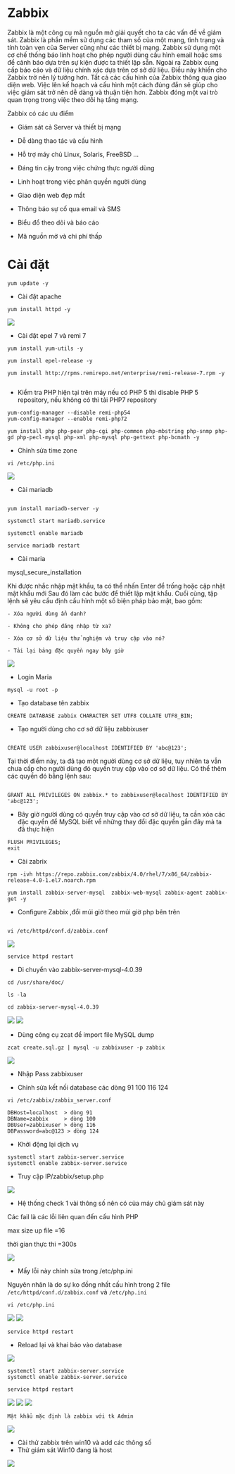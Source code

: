 # Zabbix

Zabbix là một công cụ mã nguồn mở giải quyết cho ta các vấn đề về giám sát. Zabbix là phần mềm sử dụng các tham số của một mạng, tình trạng và tính toàn vẹn của Server cũng như các thiết bị mạng. Zabbix sử dụng một cơ chế thống báo linh hoạt cho phép người dùng cấu hình email hoặc sms để cảnh báo dựa trên sự kiện được ta thiết lập sẵn. Ngoài ra Zabbix cung cấp báo cáo và dữ liệu chính xác dựa trên cơ sở dữ liệu. Điều này khiến cho Zabbix trở nên lý tưởng hơn.
Tất cả các cấu hình của Zabbix thông qua giao diện web. Việc lên kế hoạch và cấu hình một cách đúng đắn sẽ giúp cho việc giám sát trở nên dễ dàng và thuận tiện hơn. Zabbix đóng một vai trò quan trọng trong việc theo dõi hạ tầng mạng.

Zabbix có các ưu điểm 

- Giám sát cả Server và thiết bị mạng

- Dễ dàng thao tác và cấu hình

- Hỗ trợ máy chủ Linux, Solaris, FreeBSD …

- Đáng tin cậy trong việc chứng thực người dùng

- Linh hoạt trong việc phân quyền người dùng

- Giao diện web đẹp mắt

- Thông báo sự cố qua email và SMS

- Biểu đổ theo dõi và báo cáo

- Mã nguồn mở và chi phí thấp

# Cài đặt

``` 
yum update -y

```

- Cài đặt apache

```
yum install httpd -y

```
<img src="imgservices/92.png">

- Cài đặt epel 7 và remi 7 

```
yum install yum-utils -y

yum install epel-release -y

yum install http://rpms.remirepo.net/enterprise/remi-release-7.rpm -y


```

- Kiểm tra PHP hiện tại trên máy nếu có PHP 5 thì disable PHP 5 repository, nếu không có thì tải PHP7 repository

```
yum-config-manager --disable remi-php54
yum-config-manager --enable remi-php72

yum install php php-pear php-cgi php-common php-mbstring php-snmp php-gd php-pecl-mysql php-xml php-mysql php-gettext php-bcmath -y

```
- Chỉnh sửa time zone 

```
vi /etc/php.ini

```
<img src="imgservices/94.png">

- Cài mariadb

```

yum install mariadb-server -y

systemctl start mariadb.service

systemctl enable mariadb

service mariadb restart

```

- Cài maria

mysql_secure_installation


Khi được nhắc nhập mật khẩu, ta có thể nhấn Enter để trống hoặc cập nhật mật khẩu mới
Sau đó làm các bước để thiết lập mật khẩu. Cuối cùng, tập lệnh sẽ yêu cầu định cấu hình một số biện pháp bảo mật, bao gồm:

    - Xóa người dùng ẩn danh?

    - Không cho phép đăng nhập từ xa?

    - Xóa cơ sở dữ liệu thử nghiệm và truy cập vào nó?

    - Tải lại bảng đặc quyền ngay bây giờ

<img src="imgservices/95.png">

- Login Maria 

```
mysql -u root -p

```

- Tạo database tên zabbix

```
CREATE DATABASE zabbix CHARACTER SET UTF8 COLLATE UTF8_BIN;

```

- Tạo người dùng cho cơ sở dữ liệu zabbixuser

```

CREATE USER zabbixuser@localhost IDENTIFIED BY 'abc@123';

```

Tại thời điểm này, ta đã tạo một người dùng cơ sở dữ liệu, tuy nhiên ta vẫn chưa cấp cho người dùng đó quyền truy cập vào cơ sở dữ liệu. Có thể thêm các quyền đó bằng lệnh sau:

```

GRANT ALL PRIVILEGES ON zabbix.* to zabbixuser@localhost IDENTIFIED BY 'abc@123';

```

- Bây giờ người dùng có quyền truy cập vào cơ sở dữ liệu, ta cần xóa các đặc quyền để MySQL biết về những thay đổi đặc quyền gần đây mà ta đã thực hiện

``` 
FLUSH PRIVILEGES;
exit

```

- Cài zabrix

```
rpm -ivh https://repo.zabbix.com/zabbix/4.0/rhel/7/x86_64/zabbix-release-4.0-1.el7.noarch.rpm

yum install zabbix-server-mysql  zabbix-web-mysql zabbix-agent zabbix-get -y

```

- Configure Zabbix ,đổi múi giờ theo múi giờ php bên trên

```

vi /etc/httpd/conf.d/zabbix.conf

```
<img src="imgservices/96.png">

```
service httpd restart

```

- Di chuyển vào zabbix-server-mysql-4.0.39

```
cd /usr/share/doc/

ls -la

cd zabbix-server-mysql-4.0.39

```

<img src="imgservices/97.png">

<img src="imgservices/98.png">

- Dùng công cụ zcat để import  file MySQL dump 

```
zcat create.sql.gz | mysql -u zabbixuser -p zabbix

```

<img src="imgservices/99.png">

- Nhập Pass zabbixuser



- Chỉnh sửa kết nối database các dòng 91 100 116 124

```
vi /etc/zabbix/zabbix_server.conf

```

```
DBHost=localhost  > dòng 91
DBName=zabbix     > dòng 100
DBUser=zabbixuser > dòng 116
DBPassword=abc@123 > dòng 124

```


- Khởi động lại dịch vụ

```
systemctl start zabbix-server.service
systemctl enable zabbix-server.service

```
- Truy cập IP/zabbix/setup.php

<img src="imgservices/102.png">

- Hệ thống check 1 vài thông số nên có của máy chủ giám sát này

Các fail là các lỗi liên quan đến cấu hình PHP 


max size up file =16

thời gian thực thi =300s


<img src="imgservices/103.png">

- Mấy lỗi này chỉnh sửa trong /etc/php.ini

Nguyên nhân là do sự ko đồng nhất cấu hình trong 2 file ``/etc/httpd/conf.d/zabbix.conf`` và ``/etc/php.ini``

```
vi /etc/php.ini

```
<img src="imgservices/105.png">

<img src="imgservices/106.png">

```
service httpd restart

```

- Reload lại và khai báo vào database

<img src="imgservices/107.png">



```
systemctl start zabbix-server.service
systemctl enable zabbix-server.service

service httpd restart

```

<img src="imgservices/116.png">

<img src="imgservices/117.png">

<img src="imgservices/118.png">

``Mật khẩu mặc định là zabbix với tk Admin``

<img src="imgservices/119.png">


- Cài thử zabbix trên win10 và add các thông số 
- Thử giám sát Win10 đang là host

<img src="imgservices/121.png">

